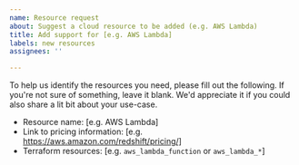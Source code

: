 ```yaml
---
name: Resource request
about: Suggest a cloud resource to be added (e.g. AWS Lambda)
title: Add support for [e.g. AWS Lambda]
labels: new resources
assignees: ''

---
```


To help us identify the resources you need, please fill out the following. If you're not sure of something, leave it blank.
We'd appreciate it if you could also share a lit bit about your use-case.

 - Resource name: [e.g. AWS Lambda]
 - Link to pricing information: [e.g. https://aws.amazon.com/redshift/pricing/]
 - Terraform resources: [e.g. `aws_lambda_function` or `aws_lambda_*`]
